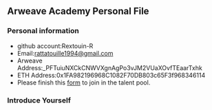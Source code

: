 ## Arweave Academy Personal File

### Personal information

- github account:Rextouin-R
- Email:rattatouille1994@gmail.com
- Arweave Address:_PFTuiuNXCkCNWVXgnAgPo3vJM2VUaXOvfTEaarTxhk
- ETH Address:0x1FA982196968C1082F70DB803c65F3f968346114
- Please finish this [form](https://docs.google.com/forms/d/e/1FAIpQLSfWA5fIIcBgmRppm3jNz5vmf9Mai_QMVil-2pO4r7YKn_Zhtw/viewform?usp=sf_link) to join in the talent pool.

### Introduce Yourself
